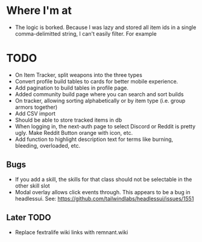 # Where I'm at

- The logic is borked. Because I was lazy and stored all item ids in a single comma-delimitted string, I can't easily filter.
For example

# TODO

- On Item Tracker, split weapons into the three types
- Convert profile build tables to cards for better mobile experience.
- Add pagination to build tables in profile page.
- Added community build page where you can search and sort builds
- On tracker, allowing sorting alphabetically or by item type (i.e. group armors together)
- Add CSV import
- Should be able to store tracked items in db
- When logging in, the next-auth page to select Discord or Reddit is pretty ugly. Make Reddit Button orange with icon, etc.
- Add function to highlight description text for terms like burning, bleeding, overloaded, etc.

## Bugs

- If you add a skill, the skills for that class should not be selectable in the other skill slot
- Modal overlay allows click events through. This appears to be a bug in headlessui. See: https://github.com/tailwindlabs/headlessui/issues/1551

## Later TODO

- Replace fextralife wiki links with remnant.wiki
